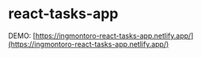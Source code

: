 # react-tasks-app

DEMO:
[https://ingmontoro-react-tasks-app.netlify.app/](https://ingmontoro-react-tasks-app.netlify.app/)
